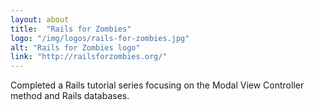 ```yaml
---
layout: about
title:  "Rails for Zombies"
logo: "/img/logos/rails-for-zombies.jpg"
alt: "Rails for Zombies logo"
link: "http://railsforzombies.org/"
---
```


Completed a Rails tutorial series focusing on the Modal View Controller method and Rails databases.
